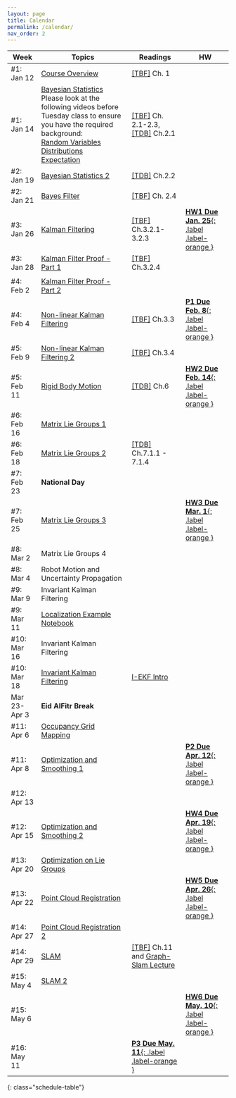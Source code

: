 ```yaml
---
layout: page
title: Calendar
permalink: /calendar/
nav_order: 2
---
```

| Week              | Topics                                                                    | Readings | HW |
|-------------------|---------------------------------------------------------------------------|----------|----|
| #1: Jan 12     |[ Course Overview](https://kfupmedusa.sharepoint.com/:b:/r/sites/Section_242121295/Class%20Materials/Lecture%20Slides/01_12_Introduction.pdf?csf=1&web=1&e=w8iRrg)<br /> |      [[TBF]]({{site.baseurl}}/#textbooks) Ch. 1   |    |
| #1: Jan 14     |  [Bayesian Statistics](https://kfupmedusa.sharepoint.com/:b:/r/sites/Section_242121295/Class%20Materials/Lecture%20Slides/01_14_probability.pdf?csf=1&web=1&e=uJnr6K)<br />Please look at the following videos before Tuesday class to ensure you have the required background: <br />[Random Variables](https://www.youtube.com/watch?v=ijX8Xs0OaAs)<br />[Distributions](https://www.youtube.com/watch?v=X7ePpI4qgTQ)<br />[Expectation](https://www.youtube.com/watch?v=z4qv272LSKw) | [[TBF]]({{site.baseurl}}/#textbooks) Ch. 2.1-2.3, [[TDB]]({{site.baseurl}}/#textbooks) Ch.2.1 |  |
| #2: Jan 19     | [Bayesian Statistics 2](https://kfupmedusa.sharepoint.com/:b:/r/sites/Section_242121295/Class%20Materials/Lecture%20Slides/01_19_probability2.pdf?csf=1&web=1&e=6S7lJc) |[[TDB]]({{site.baseurl}}/#textbooks) Ch.2.2   |  |
| #2: Jan 21     | [Bayes Filter](https://kfupmedusa.sharepoint.com/:b:/r/sites/Section_242121295/Class%20Materials/Lecture%20Slides/01_21_bayes_filter.pdf?csf=1&web=1&e=u8RqO3)  | [[TBF]]({{site.baseurl}}/#textbooks) Ch. 2.4|  |
| #3: Jan 26  |           [Kalman Filtering](https://kfupmedusa.sharepoint.com/:b:/r/sites/Section_242121295/Class%20Materials/Lecture%20Slides/01_26_kalman_filter.pdf?csf=1&web=1&e=H56Qvo)                                                                                |    [[TBF]]({{site.baseurl}}/#textbooks) Ch.3.2.1-3.2.3       |  [**HW1 Due Jan. 25**{: .label .label-orange }]({{site.baseurl}}/hw/)   |
| #3: Jan 28      | [Kalman Filter Proof - Part 1](https://kfupmedusa.sharepoint.com/:b:/r/sites/Section_242121295/Class%20Materials/Lecture%20Slides/Kalman_Proof.pdf?csf=1&web=1&e=ZcSlZF) |  [[TBF]]({{site.baseurl}}/#textbooks) Ch.3.2.4 |  |
|       |                         			                                    |          |      |
| #4: Feb 2      | [Kalman Filter Proof - Part 2](https://kfupmedusa.sharepoint.com/:b:/r/sites/Section_242121295/Class%20Materials/Lecture%20Slides/02_02_kalman_filter_derivation.pdf?csf=1&web=1&e=o6pj8P)                                                                       |          |    |
| #4: Feb 4      | [Non-linear Kalman Filtering](https://kfupmedusa.sharepoint.com/:b:/r/sites/Section_242121295/Class%20Materials/Lecture%20Slides/02_04_nonlinear_Kalman.pdf?csf=1&web=1&e=b4b6hv)     | [[TBF]]({{site.baseurl}}/#textbooks) Ch.3.3  | [**P1 Due Feb. 8**{: .label .label-orange }]({{site.baseurl}}/project/#final-report)  |
| #5: Feb 9     |   [Non-linear Kalman Filtering 2](https://kfupmedusa.sharepoint.com/:b:/r/sites/Section_242121295/Class%20Materials/Lecture%20Slides/02_09_nonlinear_filters.pdf?csf=1&web=1&e=dvhDUU)                                                                         |      [[TBF]]({{site.baseurl}}/#textbooks) Ch.3.4    |    |
| #5: Feb 11      | [Rigid Body Motion](https://kfupmedusa.sharepoint.com/:b:/r/sites/Section_242121295/Class%20Materials/Lecture%20Slides/02_11_rigid_mody_motions.pdf?csf=1&web=1&e=gfXB4G) |  [[TDB]]({{site.baseurl}}/#textbooks) Ch.6| [**HW2 Due Feb. 14**{: .label .label-orange }]({{site.baseurl}}/hw/) |
| #6: Feb 16     |   [Matrix Lie Groups 1  ](https://kfupmedusa.sharepoint.com/:b:/r/sites/Section_242121295/Class%20Materials/Lecture%20Slides/02_16_rigid_mody_motions_2.pdf?csf=1&web=1&e=uLoxQk)                                                                   |          |        |
| #6: Feb 18      |  [Matrix Lie Groups 2](https://kfupmedusa.sharepoint.com/:b:/r/sites/Section_242121295/Class%20Materials/Lecture%20Slides/02_18_rigid_mody_motions_3.pdf?csf=1&web=1&e=1FlYnc) | [[TDB]]({{site.baseurl}}/#textbooks) Ch.7.1.1 - 7.1.4 |  |
| #7: Feb 23       |  **National Day**                                                       |          |        |
| #7: Feb 25      |  [Matrix Lie Groups 3](https://kfupmedusa.sharepoint.com/:b:/r/sites/Section_242121295/Class%20Materials/Lecture%20Slides/02_20_rigid_mody_motions_4.pdf?csf=1&web=1&e=2jG32Q)   |  | [**HW3 Due Mar. 1**{: .label .label-orange }]({{site.baseurl}}/hw/) |
| #8: Mar 2      |    Matrix Lie Groups 4                                                                    |          |    |
| #8: Mar 4      |    Robot Motion and Uncertainty Propagation    |  |  |
| #9: Mar 9     |     Invariant Kalman Filtering                                                                         |          |        |
| #9: Mar 11      |  [Localization Example Notebook](https://kfupmedusa.sharepoint.com/:f:/r/sites/Section_242121295/Class%20Materials/Lecture%20Slides/SE2_localization_example?csf=1&web=1&e=ZaCru2) |  |  |
| #10: Mar 16    |     Invariant Kalman Filtering                                                                          |          |        |
| #10: Mar 18      |  [Invariant Kalman Filtering](https://kfupmedusa.sharepoint.com/:b:/r/sites/Section_242121295/Class%20Materials/Lecture%20Slides/03_18_invariant_kalman_filter_full.pdf?csf=1&web=1&e=rzdmaK) | [I-EKF Intro](https://kfupmedusa.sharepoint.com/:b:/r/sites/Section_242121295/Class%20Materials/Lecture%20Slides/An_Introduction_to_the_Invariant_Extended_Kalman_Filter_Lecture_Notes.pdf?csf=1&web=1&e=excpsU) |  |
|  Mar 23-Apr 3| **Eid AlFitr Break**| | |
| #11: Apr 6 |  [Occupancy Grid Mapping](https://kfupmedusa.sharepoint.com/:b:/r/sites/Section_242121295/Class%20Materials/Lecture%20Slides/04_06_occupancy_grid_mapping.pdf?csf=1&web=1&e=0ypf80)|          |        |
| #11: Apr 8      | [Optimization and Smoothing 1](https://kfupmedusa.sharepoint.com/:b:/r/sites/Section_242121295/Class%20Materials/Lecture%20Slides/04_08_optimization_1.pdf?csf=1&web=1&e=fW8qYk)   |  | [**P2 Due Apr. 12**{: .label .label-orange }]({{site.baseurl}}/project/#final-report)  |
| #12: Apr 13      |                                                                        |          |        |
| #12: Apr 15      |  [Optimization and Smoothing 2](https://kfupmedusa.sharepoint.com/:b:/r/sites/Section_242121295/Class%20Materials/Lecture%20Slides/04_15_optimization_2.pdf?csf=1&web=1&e=YEgLFn) |  | [**HW4 Due Apr. 19**{: .label .label-orange }]({{site.baseurl}}/hw/) |
| #13: Apr 20    |  [ Optimization on Lie Groups ](https://kfupmedusa.sharepoint.com/:b:/r/sites/Section_242121295/Class%20Materials/Lecture%20Slides/04_20_optimization_lie_group.pdf?csf=1&web=1&e=8ydlMz)                                							            |          |        |
| #13: Apr 22      | [Point Cloud Registration](https://kfupmedusa.sharepoint.com/:b:/r/sites/Section_242121295/Class%20Materials/Lecture%20Slides/04_22_pointcloud_registration.pdf?csf=1&web=1&e=OlHxjF) |  | [**HW5 Due Apr. 26**{: .label .label-orange }]({{site.baseurl}}/hw/) |
| #14: Apr 27   |    [Point Cloud Registration 2](https://kfupmedusa.sharepoint.com/:b:/r/sites/Section_242121295/Class%20Materials/Lecture%20Slides/04_27_pointcloud_registration_2.pdf?csf=1&web=1&e=lYIRga)                                                                       |          |        |
| #14: Apr 29      | [SLAM](https://kfupmedusa.sharepoint.com/:b:/r/sites/Section_242121295/Class%20Materials/Lecture%20Slides/04_29_slam1.pdf?csf=1&web=1&e=sYtad3) | [[TBF]]({{site.baseurl}}/#textbooks) Ch.11 and  [Graph-Slam Lecture](https://www.youtube.com/watch?v=uHbRKvD8TWg)|  |
| #15: May 4 | [SLAM 2](https://kfupmedusa.sharepoint.com/:b:/r/sites/Section_242121295/Class%20Materials/Lecture%20Slides/05_04_slam_2.pdf?csf=1&web=1&e=GOChAP)| | |
| #15: May 6      |  |  | [**HW6 Due May. 10**{: .label .label-orange }]({{site.baseurl}}/hw/) |
| #16: May 11 | | [**P3 Due May. 11**{: .label .label-orange }]({{site.baseurl}}/project/#final-report)|
{: class="schedule-table"}
